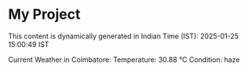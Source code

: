 # My Project

This content is dynamically generated in Indian Time (IST): 2025-01-25 15:00:49 IST


Current Weather in Coimbatore:
Temperature: 30.88 °C
Condition: haze
